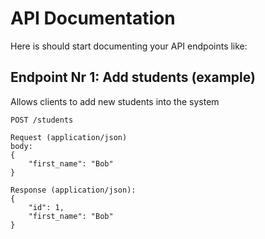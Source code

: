# API Documentation

Here is should start documenting your API endpoints like:

## Endpoint Nr 1: Add students (example)

Allows clients to add new students into the system

```
POST /students

Request (application/json)
body:
{
    "first_name": "Bob"
}

Response (application/json):
{
    "id": 1,
    "first_name": "Bob"
}
```
